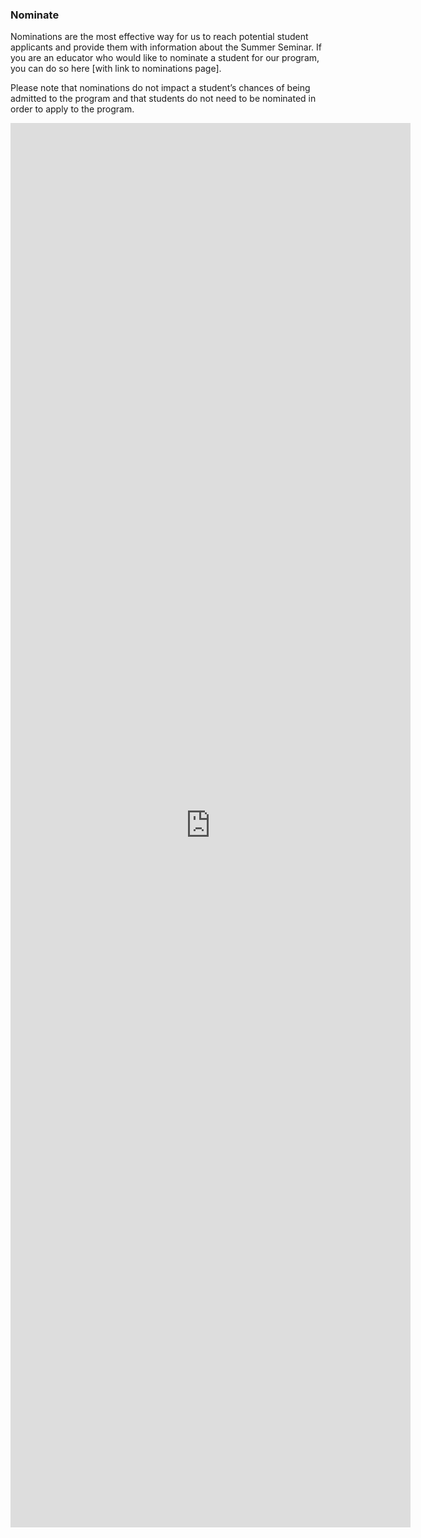 ### Nominate

Nominations are the most effective way for us to reach potential student applicants and provide them with information about the Summer Seminar. If you are an educator who would like to nominate a student for our program, you can do so here [with link to nominations page].

Please note that nominations do not impact a student’s chances of being admitted to the program and that students do not need to be nominated in order to apply to the program.

<iframe src="https://docs.google.com/forms/d/e/1FAIpQLSfPttUR4gftUG6dM2c7RATwE4ieih1l9yReTffm0sUjENSmpA/viewform?embedded=true" width="640" height="2247" frameborder="0" marginheight="0" marginwidth="0">Loading...</iframe>
